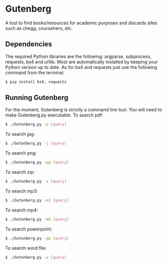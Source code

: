# Gutenberg
A tool to find books/resources for academic purposes and discards sites such as chegg, coursehero, etc.

## Dependencies
The required Python libraries are the following: argparse, subprocess, requests, bs4 and urllib. Most are automatically installed by keeping your Python version up to date. As for bs4 and requests just use the following command from the terminal:
```bash
$ pip install bs4, requests
```
## Running Gutenberg
For the moment, Gutenberg is strictly a command line tool. You will need to make Gutenberg.py executable.
To search pdf:
```bash
$ ./Gutenberg.py -p [query] 
```
To search jpg:
```bash
$ ./Gutenberg.py -j [query] 
```
To search png:
```bash
$ ./Gutenberg.py -pg [query] 
```
To search zip:
```bash
$ ./Gutenberg.py -z [query] 
```
To search mp3:
```bash
$ ./Gutenberg.py -m3 [query] 
```
To search mp4:
```bash
$ ./Gutenberg.py -m4 [query] 
```
To search powerpoint:
```bash
$ ./Gutenberg.py -pp [query] 
```
To search word file:
```bash
$ ./Gutenberg.py -w [query] 
```
